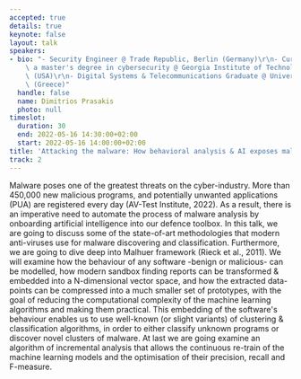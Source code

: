 ```yaml
---
accepted: true
details: true
keynote: false
layout: talk
speakers:
- bio: "- Security Engineer @ Trade Republic, Berlin (Germany)\r\n- Currently pursuing\
    \ a master's degree in cybersecurity @ Georgia Institute of Technology, Atlanta\
    \ (USA)\r\n- Digital Systems & Telecommunications Graduate @ University of Piraeus\
    \ (Greece)"
  handle: false
  name: Dimitrios Prasakis
  photo: null
timeslot:
  duration: 30
  end: 2022-05-16 14:30:00+02:00
  start: 2022-05-16 14:00:00+02:00
title: 'Attacking the malware: How behavioral analysis & AI exposes malicious programs'
track: 2
---
```


Malware poses one of the greatest threats on the cyber-industry.
More than 450,000 new malicious programs, and potentially unwanted applications (PUA) are registered every day (AV-Test Institute, 2022).
As a result, there is an imperative need to automate the process of malware analysis by onboarding artificial intelligence into our defence toolbox.
In this talk, we are going to discuss some of the state-of-art methodologies that modern anti-viruses use for malware discovering and classification.
Furthermore, we are going to dive deep into Malhuer framework (Rieck et al., 2011).
We will examine how the behaviour of any software -benign or malicious- can be modelled, how modern sandbox finding reports can be transformed & embedded into a N-dimensional vector space, and how the extracted data-points can be compressed into a much smaller set of prototypes, with the goal of reducing the computational complexity of the machine learning algorithms and making them practical.
This embedding of the software's behaviour enables us to use well-known (or slight variants) of clustering & classification algorithms, in order to either classify unknown programs or discover novel clusters of malware.
At last we are going examine an algorithm of incremental analysis that allows the continuous re-train of the machine learning models and the optimisation of their precision, recall and F-measure.